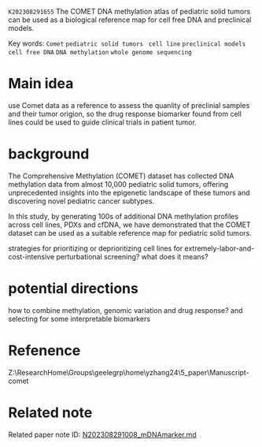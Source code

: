 `K202308291655` The COMET DNA methylation atlas of pediatric solid tumors can be used as a biological reference map for cell free DNA and preclinical models. 
 
 Key words: `Comet` `pediatric solid tumors ` `cell line` `preclinical models` `cell free DNA` `DNA methylation` `whole genome sequencing`
 
 
# Main idea

use Comet data as a reference to assess the quanlity of preclinial samples and their tumor origion, so the drug response biomarker found from cell lines could be used to 
guide clinical trials in patient tumor.

# background
The Comprehensive Methylation (COMET) dataset has collected DNA methylation data from almost 10,000 pediatric solid tumors, offering unprecedented insights into the epigenetic landscape of these tumors and discovering novel pediatric cancer subtypes. 

In this study, by generating 100s of additional DNA methylation profiles across cell lines, PDXs and cfDNA, we have demonstrated that the COMET dataset can be used as a suitable reference map for pediatric solid tumors. 

strategies for prioritizing or deprioritizing cell lines for extremely-labor-and-cost-intensive perturbational screening? what does it means?

# potential directions
how to combine methylation, genomic variation and drug response? and selecting for some interpretable biomarkers

# Refenence 
Z:\ResearchHome\Groups\geelegrp\home\yzhang24\5_paper\Manuscript-comet

# Related note
 Related paper note ID: [N202308291008_mDNAmarker.md](https://github.com/yz46606/paper_note/blob/main/N202308291008_mDNAmarker.md)  
